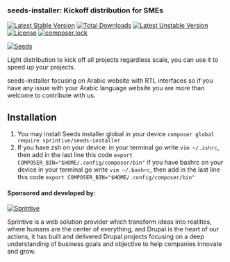 ### seeds-installer: Kickoff distribution for SMEs
[![Latest Stable Version](https://poser.pugx.org/sprintive/seeds-installer/v/stable)](https://packagist.org/packages/sprintive/seeds-installer) [![Total Downloads](https://poser.pugx.org/sprintive/seeds-installer/downloads)](https://packagist.org/packages/sprintive/seeds-installer) [![Latest Unstable Version](https://poser.pugx.org/sprintive/seeds-installer/v/unstable)](https://packagist.org/packages/sprintive/seeds-installer) [![License](https://poser.pugx.org/sprintive/seeds-installer/license)](https://packagist.org/packages/sprintive/seeds-installer) [![composer.lock](https://poser.pugx.org/sprintive/seeds-installer/composerlock)](https://packagist.org/packages/sprintive/seeds-installer)

[![Seeds](https://www.drupal.org/files/project-images/Seeds-Logo.png)](https://www.drupal.org/project/seeds)

Light distribution to kick off all projects regardless scale, you can use it to speed up your projects.

seeds-installer focusing on Arabic website with RTL interfaces so if you have any issue with your Arabic language website you are more than welcome to contribute with us.

## Installation

1. You may install Seeds installer global in your device `composer global require sprintive/seeds-installer`
2. If you have zsh on your device:
in your terminal go write `vim ~/.zshrc`, then add in the last line this code
````export COMPOSER_BIN="$HOME/.config/composer/bin"````
if you have bashrc on your device
in your terminal go write `vim ~/.bashrc`, then add in the last line this code
````export COMPOSER_BIN="$HOME/.config/composer/bin"````


#### Sponsored and developed by:

[![Sprintive](https://www.drupal.org/files/styles/grid-3/public/drupal_4.png?itok=FXajfgGW)](http://sprintive.com)

Sprintive is a web solution provider which transform ideas into realities, where humans are the center of everything, and Drupal is the heart of our actions, it has built and delivered Drupal projects focusing on a deep understanding of business goals and objective to help companies innovate and grow.
